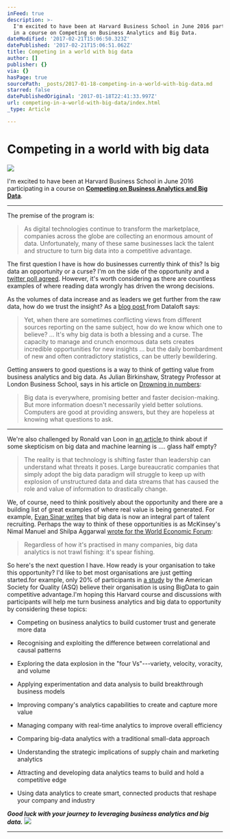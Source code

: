```yaml
---
inFeed: true
description: >-
  I'm excited to have been at Harvard Business School in June 2016 participating
  in a course on Competing on Business Analytics and Big Data. 
dateModified: '2017-02-21T15:06:50.323Z'
datePublished: '2017-02-21T15:06:51.062Z'
title: Competing in a world with big data
author: []
publisher: {}
via: {}
hasPage: true
sourcePath: _posts/2017-01-18-competing-in-a-world-with-big-data.md
starred: false
datePublishedOriginal: '2017-01-18T22:41:33.997Z'
url: competing-in-a-world-with-big-data/index.html
_type: Article

---
```

# Competing in a world with big data
![](https://s3-us-west-2.amazonaws.com/the-grid-img/p/42065c88ebda0223a78715dc6d645b2505a85f85.png)

I'm excited to have been at Harvard Business School in June 2016 participating in a course on **[Competing on Business Analytics and Big Data][0]**. 

---

The premise of the program is:

> As digital technologies continue to transform the marketplace, companies across the globe are collecting an enormous amount of data. Unfortunately, many of these same businesses lack the talent and structure to turn big data into a competitive advantage.

The first question I have is how do businesses currently think of this? Is big data an opportunity or a curse? I'm on the side of the opportunity and a [twitter poll agreed][1]. However, it's worth considering as there are countless examples of where reading data wrongly has driven the wrong decisions.

As the volumes of data increase and as leaders we get further from the raw data, how do we trust the insight? As a [blog post ][2]from Dataloft says:

> Yet, when there are sometimes conflicting views from different sources reporting on the same subject, how do we know which one to believe? ... It's why big data is both a blessing and a curse. The capacity to manage and crunch enormous data sets creates incredible opportunities for new insights ... but the daily bombardment of new and often contradictory statistics, can be utterly bewildering.

Getting answers to good questions is a way to think of getting value from business analytics and big data. As Julian Birkinshaw, Strategy Professor at London Business School, says in his article on [Drowning in numbers][3]:

> Big data is everywhere, promising better and faster decision-making. But more information doesn't necessarily yield better solutions. Computers are good at providing answers, but they are hopeless at knowing what questions to ask.

---

We're also challenged by Ronald van Loon in [an article ][4]to think about if some skepticism on big data and machine learning is .... glass half empty?

> The reality is that technology is shifting faster than leadership can understand what threats it poses. Large bureaucratic companies that simply adopt the big data paradigm will struggle to keep up with explosion of unstructured data and data streams that has caused the role and value of information to drastically change.

We, of course, need to think positively about the opportunity and there are a building list of great examples of where real value is being generated. For example, [Evan Sinar writes][5] that big data is now an integral part of talent recruiting. Perhaps the way to think of these opportunities is as McKinsey's Nimal Manuel and Shilpa Aggarwal [wrote for the World Economic Forum][6]:

> Regardless of how it's practised in many companies, big data analytics is not trawl fishing: it's spear fishing.

So here's the next question I have. How ready is your organisation to take this opportunity? I'd like to bet most organisations are just getting started.for example, only 20% of participants in [a study][7] by the American Society for Quality (ASQ) believe their organisation is using BigData to gain competitive advantage.I'm hoping this Harvard course and discussions with participants will help me turn business analytics and big data to opportunity by considering these topics:

* Competing on business analytics to build customer trust and generate more data

* Recognising and exploiting the difference between correlational and causal patterns

* Exploring the data explosion in the "four Vs"---variety, velocity, voracity, and volume

* Applying experimentation and data analysis to build breakthrough business models

* Improving company's analytics capabilities to create and capture more value

* Managing company with real-time analytics to improve overall efficiency

* Comparing big-data analytics with a traditional small-data approach

* Understanding the strategic implications of supply chain and marketing analytics

* Attracting and developing data analytics teams to build and hold a competitive edge

* Using data analytics to create smart, connected products that reshape your company and industry

_**Good luck with your journey to leveraging business analytics and big data.**_
![](https://the-grid-user-content.s3-us-west-2.amazonaws.com/437342cc-b34a-42d4-810b-33752dae7473.png)

---



[0]: http://www.exed.hbs.edu/programs/data/Pages/default.aspx
[1]: https://twitter.com/PracticalActs/status/730599085900767232
[2]: https://www.dataloft.co.uk/lies-damned-lies-statistics-2/
[3]: https://www.london.edu/faculty-and-research/lbsr/diie-nov-drowning-in-numbers#.V3LYjFfnXw5
[4]: http://www.cio.com/article/3050832/business-intelligence/big-data-and-machine-learning-is-the-glass-half-empty.html
[5]: http://www.digitalistmag.com/future-of-work/2016/04/22/big-data-integral-part-of-talent-recruiting-04163940
[6]: https://medium.com/world-economic-forum/big-data-should-be-driven-by-business-needs-not-technology-78ece2eca9b#.h1egbal8a
[7]: http://www.engineering.com/AdvancedManufacturing/ArticleID/12069/How-Can-Big-Data-Enhance-Quality-in-Manufacturing.aspx#.VzT_K0gGGHg.twitter